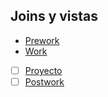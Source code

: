 ## Joins y vistas

- [Prework](Prework) 
- [Work](Work)
- [ ] [Proyecto](Proyecto)
- [ ] [Postwork](Postwork)
